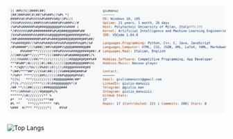 <a href="https://github.com/giumanuz/giumanuz">
  <picture>
    <source media="(prefers-color-scheme: dark)" srcset="https://raw.githubusercontent.com/giumanuz/giumanuz/main/dark_mode.svg">
    <img alt="Giulio Manuzzi's GitHub Profile README" src="https://raw.githubusercontent.com/giumanuz/giumanuz/main/light_mode.svg">
  </picture>
</a>

<br />

![Top Langs](https://github-readme-stats.vercel.app/api/top-langs/?username=giumanuz&layout=compact&show_icons=true&card_width=445&theme=tokyonight)
